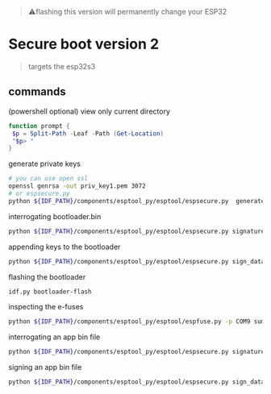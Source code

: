 > ⚠️flashing this version will permanently change your ESP32

# Secure boot version 2

> targets the esp32s3

## commands

(powershell optional) view only current directory

```powershell
function prompt {
 $p = Split-Path -Leaf -Path (Get-Location)
 "$p> "
}
```

generate private keys

```bash
# you can use open ssl
openssl genrsa -out priv_key1.pem 3072
# or espsecure.py
python ${IDF_PATH}/components/esptool_py/esptool/espsecure.py  generate_signing_key --version 2 --scheme rsa3072 priv_key1.pem
```

interrogating bootloader.bin

```bash
python ${IDF_PATH}/components/esptool_py/esptool/espsecure.py signature_info_v2 bootloader.bin
```

appending keys to the bootloader

```bash
python ${IDF_PATH}/components/esptool_py/esptool/espsecure.py sign_data -k key2.pem -v 2 --append_signatures bootloader.bin

```

flashing the bootloader

```bash
idf.py bootloader-flash
```

inspecting the e-fuses

```bash
python ${IDF_PATH}/components/esptool_py/esptool/espfuse.py -p COM9 summary
```

interrogating an app bin file

```bash
python ${IDF_PATH}/components/esptool_py/esptool/espsecure.py signature_info_v2 app.bin
```

signing an app bin file

```bash
python ${IDF_PATH}/components/esptool_py/esptool/espsecure.py sign_data app.bin -v 2 -k priv_key1.pem
```
